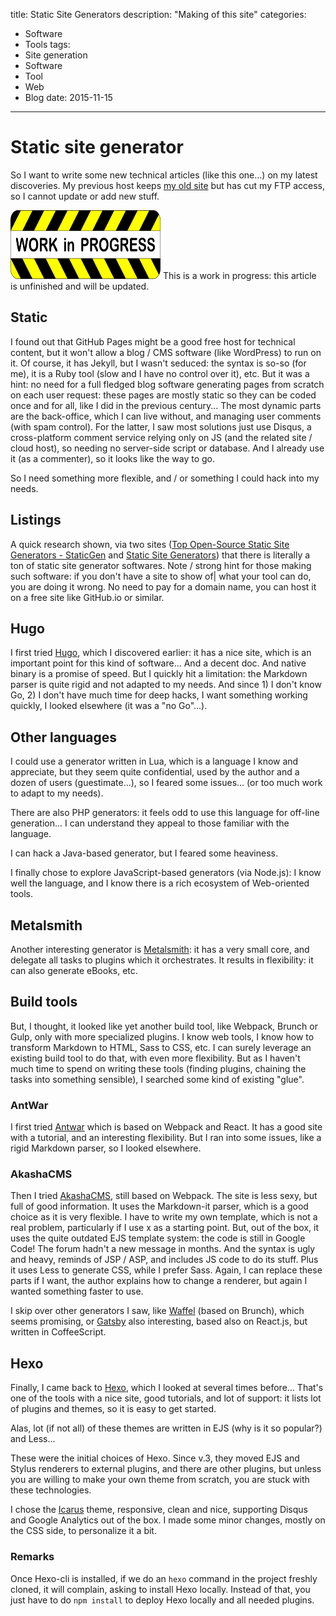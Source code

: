 title: Static Site Generators
description: "Making of this site"
categories:
- Software
- Tools
tags:
- Site generation
- Software
- Tool
- Web
- Blog
date: 2015-11-15
---

# Static site generator

So I want to write some new technical articles (like this one...) on my latest discoveries.
My previous host keeps [my old site](http://Phi.Lho.free.fr) but has cut my FTP access, so I cannot update or add new stuff.

<!-- more -->

<aside class="article-wip">
<img class="no-fancybox" src="/images/Work-in-Progress.svg" width=240 height=110 title="Work in Progress" alt="Work in Progress"/>
This is a work in progress: this article is unfinished and will be updated.
</aside>

## Static

I found out that GitHub Pages might be a good free host for technical content, but it won't allow a blog / CMS software (like WordPress) to run on it.
Of course, it has Jekyll, but I wasn't seduced: the syntax is so-so (for me), it is a Ruby tool (slow and I have no control over it), etc.
But it was a hint: no need for a full fledged blog software generating pages from scratch on each user request: these pages are mostly static so they can be coded once and for all, like I did in the previous century...
The most dynamic parts are the back-office, which I can live without, and managing user comments (with spam control). For the latter, I saw most solutions just use Disqus, a cross-platform comment service relying only on JS (and the related site / cloud host), so needing no server-side script or database. And I already use it (as a commenter), so it looks like the way to go.

So I need something more flexible, and / or something I could hack into my needs.

## Listings

A quick research shown, via two sites ([Top Open-Source Static Site Generators - StaticGen](https://www.staticgen.com/) and [Static Site Generators](https://staticsitegenerators.net/)) that there is literally a ton of static site generator softwares.
Note / strong hint for those making such software: if you don't have a site to show of| what your tool can do, you are doing it wrong. No need to pay for a domain name, you can host it on a free site like GitHub.io or similar.

## Hugo

I first tried [Hugo](http://gohugo.io/), which I discovered earlier: it has a nice site, which is an important point for this kind of software... And a decent doc. And native binary is a promise of speed.
But I quickly hit a limitation: the Markdown parser is quite rigid and not adapted to my needs. And since 1) I don't know Go, 2) I don't have much time for deep hacks, I want something working quickly, I looked elsewhere (it was a "no Go"...).

## Other languages

I could use a generator written in Lua, which is a language I know and appreciate, but they seem quite confidential, used by the author and a dozen of users (guestimate...), so I feared some issues... (or too much work to adapt to my needs).

There are also PHP generators: it feels odd to use this language for off-line generation... I can understand they appeal to those familiar with the language.

I can hack a Java-based generator, but I feared some heaviness.

I finally chose to explore JavaScript-based generators (via Node.js): I know well the language, and I know there is a rich ecosystem of Web-oriented tools.

## Metalsmith

Another interesting generator is [Metalsmith](http://www.metalsmith.io/): it has a very small core, and delegate all tasks to plugins which it orchestrates. It results in flexibility: it can also generate eBooks, etc.

## Build tools

But, I thought, it looked like yet another build tool, like Webpack, Brunch or Gulp, only with more specialized plugins.
I know web tools, I know how to transform Markdown to HTML, Sass to CSS, etc. I can surely leverage an existing build tool to do that, with even more flexibility. But as I haven't much time to spend on writing these tools (finding plugins, chaining the tasks into something sensible), I searched some kind of existing "glue".

### AntWar

I first tried [Antwar](http://antwarjs.github.io/) which is based on Webpack and React.
It has a good site with a tutorial, and an interesting flexibility.
But I ran into some issues, like a rigid Markdown parser, so I looked elsewhere.

### AkashaCMS

Then I tried [AkashaCMS](http://akashacms.com/), still based on Webpack. The site is less sexy, but full of good information. It uses the Markdown-it parser, which is a good choice as it is very flexible.
I have to write my own template, which is not a real problem, particularly if I use x as a starting point.
But, out of the box, it uses the quite outdated EJS template system: the code is still in Google Code! The forum hadn't a new message in months. And the syntax is ugly and heavy, reminds of JSP / ASP, and includes JS code to do its stuff.
Plus it uses Less to generate CSS, while I prefer Sass.
Again, I can replace these parts if I want, the author explains how to change a renderer, but again I wanted something faster to use.

I skip over other generators I saw, like [Waffel](http://moonwave99.github.io/waffel/) (based on Brunch), which seems promising, or [Gatsby](https://github.com/gatsbyjs/gatsby) also interesting, based also on React.js, but written in CoffeeScript.

## Hexo

Finally, I came back to [Hexo](https://hexo.io/), which I looked at several times before...
That's one of the tools with a nice site, good tutorials, and lot of support: it lists lot of plugins and themes, so it is easy to get started.

Alas, lot (if not all) of these themes are written in EJS (why is it so popular?) and Less...

These were the initial choices of Hexo. Since v.3, they moved EJS and Stylus renderers to external plugins, and there are other plugins, but unless you are willing to make your own theme from scratch, you are stuck with these technologies.

I chose the [Icarus](http://blog.zhangruipeng.me/hexo-theme-icarus/) theme, responsive, clean and nice, supporting Disqus and Google Analytics out of the box.
I made some minor changes, mostly on the CSS side, to personalize it a bit.

### Remarks

Once Hexo-cli is installed, if we do an `hexo` command in the project freshly cloned, it will complain, asking to install Hexo locally. Instead of that, you just have to do `npm install` to deploy Hexo locally and all needed plugins.
